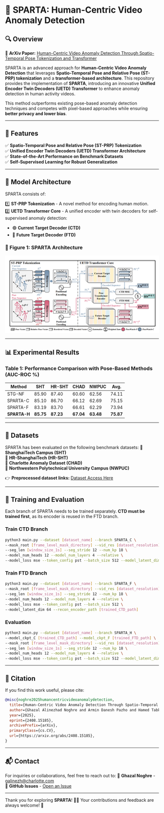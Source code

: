 # 🌟 SPARTA: Human-Centric Video Anomaly Detection

## 🔍 Overview

📄 **ArXiv Paper:** [Human-Centric Video Anomaly Detection Through Spatio-Temporal Pose Tokenization and Transformer](https://arxiv.org/abs/2408.15185)


SPARTA is an advanced approach for **Human-Centric Video Anomaly Detection** that leverages **Spatio-Temporal Pose and Relative Pose (ST-PRP) tokenization** and a **transformer-based architecture**. This repository provides the implementation of **SPARTA**, introducing an innovative **Unified Encoder Twin Decoders (UETD) Transformer** to enhance anomaly detection in human activity videos.

This method outperforms existing pose-based anomaly detection techniques and competes with pixel-based approaches while ensuring **better privacy and lower bias**.

---
## 🚀 Features
✅ **Spatio-Temporal Pose and Relative Pose (ST-PRP) Tokenization**  
✅ **Unified Encoder Twin Decoders (UETD) Transformer Architecture**  
✅ **State-of-the-Art Performance on Benchmark Datasets**  
✅ **Self-Supervised Learning for Robust Generalization**  

---
## 🔧 Model Architecture
SPARTA consists of:

1️⃣ **ST-PRP Tokenization** - A novel method for encoding human motion.  
2️⃣ **UETD Transformer Core** - A unified encoder with twin decoders for self-supervised anomaly detection:
   - 🟢 **Current Target Decoder (CTD)**
   - 🔵 **Future Target Decoder (FTD)**

### 🔹 Figure 1: SPARTA Architecture
![SPARTA Architecture](figs/SPARTA.png)

---
## 📊 Experimental Results
### Table 1: Performance Comparison with Pose-Based Methods (AUC-ROC %)
| Method | SHT | HR-SHT | CHAD | NWPUC | Avg. |
|--------|------|--------|------|------|------|
| STG-NF | 85.90 | 87.40 | 60.60 | 62.56 | 74.11 |
| SPARTA-C | 85.10 | 86.70 | 66.12 | 62.69 | 75.15 |
| SPARTA-F | 83.19 | 83.70 | 66.61 | 62.29 | 73.94 |
| **SPARTA-H** | **85.75** | **87.23** | **67.04** | **63.48** | **75.87** |

---
## 📂 Datasets
SPARTA has been evaluated on the following benchmark datasets:
📌 **ShanghaiTech Campus (SHT)**  
📌 **HR-ShanghaiTech (HR-SHT)**  
📌 **Charlotte Anomaly Dataset (CHAD)**  
📌 **Northwestern Polytechnical University Campus (NWPUC)**  

👉 **Preprocessed dataset links:** [Dataset Access Here](#)

---
## 🎯 Training and Evaluation
Each branch of SPARTA needs to be trained separately. **CTD must be trained first**, as its encoder is reused in the FTD branch.

### **Train CTD Branch**
```bash
python3 main.py --dataset [dataset_name] --branch SPARTA_C \
--mask_root [frame_level_mask_directory] --vid_res [dataset_resolution] \
--seg_len [window_size_1s] --seg_stride 12 --num_kp 18 \
--model_num_heads 12 --model_num_layers 4 --relative \
--model_loss mse --token_config pst --batch_size 512 --model_latent_dim 64
```

### **Train FTD Branch**
```bash
python3 main.py --dataset [dataset_name] --branch SPARTA_F \
--mask_root [frame_level_mask_directory] --vid_res [dataset_resolution] \
--seg_len [window_size_1s] --seg_stride 12 --num_kp 18 \
--model_num_heads 12 --model_num_layers 4 --relative \
--model_loss mse --token_config pst --batch_size 512 \
--model_latent_dim 64 --recon_encoder_path [trained_CTD_path]
```

### **Evaluation**
```bash
python3 main.py --dataset [dataset_name] --branch SPARTA_H \
--model_ckpt_C [trained_CTD_path] --model_ckpt_F [trained_FTD_path] \
--mask_root [frame_level_mask_directory] --vid_res [dataset_resolution] \
--seg_len [window_size_1s] --seg_stride 12 --num_kp 18 \
--model_num_heads 12 --model_num_layers 4 --relative \
--model_loss mse --token_config pst --batch_size 512 --model_latent_dim 64
```

---
## 📜 Citation
If you find this work useful, please cite:
```bibtex
@misc{noghre2025humancentricvideoanomalydetection,
  title={Human-Centric Video Anomaly Detection Through Spatio-Temporal Pose Tokenization and Transformer}, 
  author={Ghazal Alinezhad Noghre and Armin Danesh Pazho and Hamed Tabkhi},
  year={2025},
  eprint={2408.15185},
  archivePrefix={arXiv},
  primaryClass={cs.CV},
  url={https://arxiv.org/abs/2408.15185}, 
}
```

---
## 📬 Contact
For inquiries or collaborations, feel free to reach out to:
📩 **Ghazal Noghre** - [galinezh@charlotte.com](mailto:galinezh@charlotte.com)  
💬 **GitHub Issues** - [Open an Issue](#)

---
Thank you for exploring **SPARTA**! 🎥🚀 Your contributions and feedback are always welcome! 🎯

